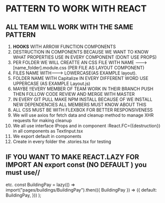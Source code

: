 # PATTERN TO WORK WITH REACT

## ALL TEAM WILL WORK WITH THE SAME PATTERN

1. **HOOKS** WITH ARROW FUNCTION COMPONENTS
2. DESTRUCTION IN COMPONENTS BECAUSE WE WANT TO KNOW WHAT PROPERTIES USE IN EVERY COMPONENT (DONT USE PROPS)
3. PER FOLDER WE WILL CREATTE AN CSS FILE WITH NAME --->[name_folder].module.css (PER FILE AS LAYOUT COMPONENT)
4. FILES NAME WITH---> LOWERCASE(AS EXAMPLE layout).
5. FOLDER NAME WITH Capitalize IN EVERY DIFFERENT WORD USE UPPERCASE (AS EXAMPLE Layout.js)
6. MAYBE !!EVERY MEMBER OF TEAM WORK IN THEIR BRANCH PUSH THEN FOLLOW CODE REVIEW AND MERGE WITH MASTER
7. IN EVERY GIT PULL MAKE NPM INSTALL BECAUSE OF WE INSTALL NEW DEPENDENCIES ALL MEMBERS MUST KNOW ABOUT THIS
8. ALL CSS MUST BE WITH FLEXBOX FOR BETTER RESPONSIVENESS
9. We will use axios for fetch data and cleanup method to manage XHR requests for making cleanup
10. We all use interface IProps and in component :React.FC<IProps>=({destruction}) in all components as TextInput.tsx
11. We export default in components
12. Create in every folder the .stories.tsx for testing

## IF YOU WANT TO MAKE REACT.LAZY FOR IMPORT AN export const (NO DEFAULT ) you must use//

etc.
const BuildingPay = lazy(() =>
import("pages/buildings/BuildingPay").then(({ BuildingPay }) => ({
default: BuildingPay,
}))
);
